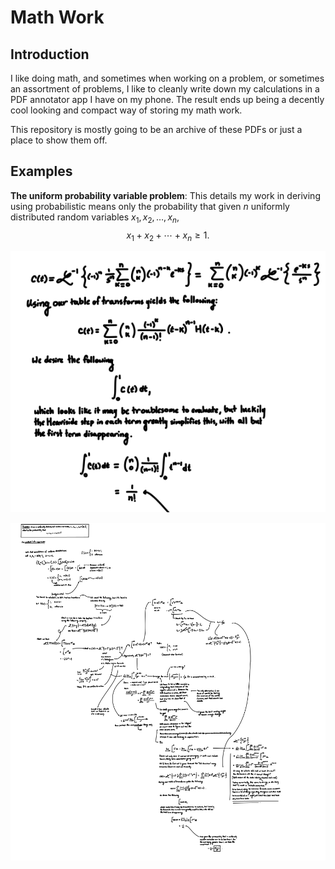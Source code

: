 # Math Work

## Introduction

I like doing math, and sometimes when working on a problem, or sometimes an
assortment of problems, I like to cleanly write down my calculations in a PDF
annotator app I have on my phone. The result ends up being a decently cool
looking and compact way of storing my math work.

This repository is mostly going to be an archive of these PDFs or just a place
to show them off.

## Examples

**The uniform probability variable problem**: This details my work in deriving
using probabilistic means only the probability that given $n$ uniformly
distributed random variables $x_1,x_2,\ldots,x_n$,
$$x_1 + x_2 + \cdots + x_n \ge 1.$$

![Probability Work Example 1](https://github.com/chirprush/math-work/blob/master/media/nprobability1.png?raw=true)

![Probability Work Example 2](https://github.com/chirprush/math-work/blob/master/media/nprobability2.png?raw=true)
